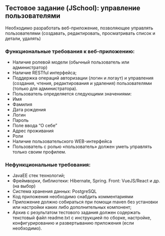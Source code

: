 ##  Тестовое задание (JSchool): управление пользователями
Необходимо разработать веб-приложение, позволяющее управлять пользователями
(создавать, редактировать, просматривать список и детали, удалять)

### Функциональные требования к веб-приложению:
 * Наличие ролевой модели (обычный пользователь или администратор)
 * Наличие RESTful интерфейса;
 * Поддержка операций авторизации (логин и логаут) и управления (создания,
чтения, редактирования и удаления) пользователями (только для
администратора). 
 * Пользователь определяется следующими значениями:
  * Имя
  * Фамилия
  * Дата рождения
  * Логин
  * Пароль
  * Поле ввода “О себе”
  * Адрес проживания
  * Роли
 * Наличие пользовательского WEB-интерфейса
 * Пользователь с ролью «пользователь» должен уметь управлять только своим
профилем.

### Нефункциональные требования:
 * JavaEE стек технологий;
 * Фреймворки, библиотеки: Hibernate, Spring. Front: VueJS/React и др. (на выбор)
 * Система хранения данных: PostgreSQL
 * Код приложения необходимо снабдить комментариями
 * Приложение должно собираться при помощи maven без установки или
настройки каких либо дополнительных компонент;
 * Архив с результатом тестового задания должен содержать текстовый файл
readme.txt с инструкцией по сборке, настройке, конфигурированию и
развертыванию приложения (если необходимо).